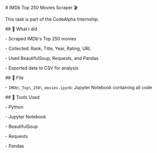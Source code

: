 \# IMDb Top 250 Movies Scraper 🎬



This task is part of the CodeAlpha Internship.



\## 📌 What I did

\- Scraped IMDb's Top 250 movies

\- Collected: Rank, Title, Year, Rating, URL

\- Used BeautifulSoup, Requests, and Pandas

\- Exported data to CSV for analysis



\## 📁 File

\- `IMDb\_Top\_250\_movies.ipynb`: Jupyter Notebook containing all code



\## 🚀 Tools Used

\- Python

\- Jupyter Notebook

\- BeautifulSoup

\- Requests

\- Pandas



